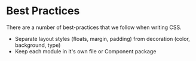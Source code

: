# Best Practices

There are a number of best-practices that we follow when writing CSS.

* Separate layout styles (floats, margin, padding) from decoration (color, background, type)
* Keep each module in it's own file or Component package